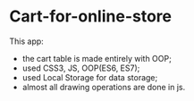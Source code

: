 # Cart-for-online-store
This app:
- the cart table is made entirely with OOP;
- used CSS3, JS, OOP(ES6, ES7);
- used Local Storage for data storage;
- almost all drawing operations are done in js.
